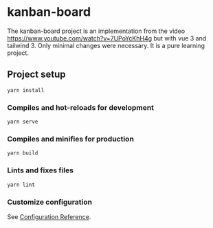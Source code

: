 # kanban-board

The kanban-board project is an implementation from the video https://www.youtube.com/watch?v=7UPoYcKhH4g but with
vue 3 and tailwind 3. Only minimal changes were necessary. It is a pure learning project.

## Project setup
```
yarn install
```

### Compiles and hot-reloads for development
```
yarn serve
```

### Compiles and minifies for production
```
yarn build
```

### Lints and fixes files
```
yarn lint
```

### Customize configuration
See [Configuration Reference](https://cli.vuejs.org/config/).
